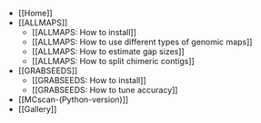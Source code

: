 * [[Home]]
* [[ALLMAPS]]
  * [[ALLMAPS: How to install]]
  * [[ALLMAPS: How to use different types of genomic maps]]
  * [[ALLMAPS: How to estimate gap sizes]]
  * [[ALLMAPS: How to split chimeric contigs]]
* [[GRABSEEDS]]
  * [[GRABSEEDS: How to install]]
  * [[GRABSEEDS: How to tune accuracy]]
* [[MCscan-(Python-version)]]
* [[Gallery]]

